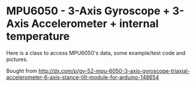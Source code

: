 MPU6050 - 3-Axis Gyroscope + 3-Axis Accelerometer + internal temperature
=====================
Here is a class to access MPU6050's data, some example/test code and pictures.

Bought from http://dx.com/p/gy-52-mpu-6050-3-axis-gyroscope-triaxial-accelerometer-6-axis-stance-tilt-module-for-arduino-148654
